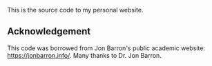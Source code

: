 This is the source code to my personal website.

## Acknowledgement
This code was borrowed from Jon Barron's public academic website: https://jonbarron.info/. Many thanks to Dr. Jon Barron.